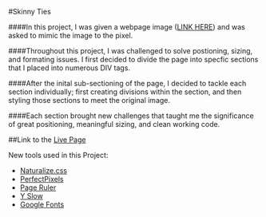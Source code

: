 #Skinny Ties

####In this project, I was given a webpage image ([LINK HERE](https://raw.githubusercontent.com/tiy-atl-js-sept-2015/Assignments/master/Assignment-04*/Hard-Mode/layouts/layout.png)) and was asked to mimic the image to the pixel. 

####Throughout this project, I was challenged to solve postioning, sizing, and formating issues. I first decided to divide the page into specfic sections that I placed into numerous DIV tags. 

####After the inital sub-sectioning of the page, I decided to tackle each section individually; first creating divisions within the section, and then styling those sections to meet the original image.

####Each section brought new challenges that taught me the significance of great positioning, meaningful sizing, and clean working code.

##Link to the [Live Page](http://isaachardy.github.io/Mimic_Skinnyties/)

New tools used in this Project:

* [Naturalize.css](https://www.omniref.com/ruby/gems/forge-cli/0.0.4/files/lib/forge/app/assets/stylesheets/naturalize.css.scss)
* [PerfectPixels](https://chrome.google.com/webstore/detail/perfectpixel-by-welldonec/dkaagdgjmgdmbnecmcefdhjekcoceebi?hl=en)
* [Page Ruler](https://chrome.google.com/webstore/detail/page-ruler/jlpkojjdgbllmedoapgfodplfhcbnbpn?hl=en)
* [Y Slow](http://yslow.org/)
* [Google Fonts](https://www.google.com/fonts)